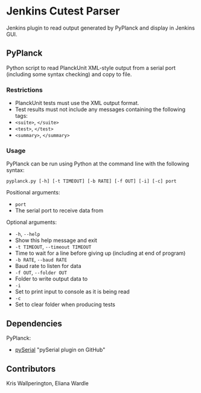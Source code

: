 Jenkins Cutest Parser
=====

Jenkins plugin to read output generated by PyPlanck and display in Jenkins GUI.

PyPlanck
--------
Python script to read PlanckUnit XML-style output from a serial port (including some syntax checking) and copy to file.

### Restrictions

* PlanckUnit tests must use the XML output format.
* Test results must not include any messages containing the following tags:
 * `<suite>`, `</suite>`
 * `<test>`, `</test>`
 * `<summary>`, `</summary>`

### Usage

PyPlanck can be run using Python at the command line with the following syntax:

`pyplanck.py [-h] [-t TIMEOUT] [-b RATE] [-f OUT] [-i] [-c] port`

Positional arguments:
* `port`
 * The serial port to receive data from

Optional arguments:
* `-h`, `--help`
 * Show this help message and exit
* `-t TIMEOUT`, `--timeout TIMEOUT`
 * Time to wait for a line before giving up (including at end of program)
* `-b RATE`, `--baud RATE`
 * Baud rate to listen for data
* `-f OUT`, `--folder OUT`
 * Folder to write output data to
* `-i`
 * Set to print input to console as it is being read
* `-c`
 * Set to clear folder when producing tests


Dependencies
------------

PyPlanck:
* [pySerial](https://github.com/pyserial/pyserial) "pySerial plugin on GitHub"

Contributors
------------

Kris Wallperington, Eliana Wardle